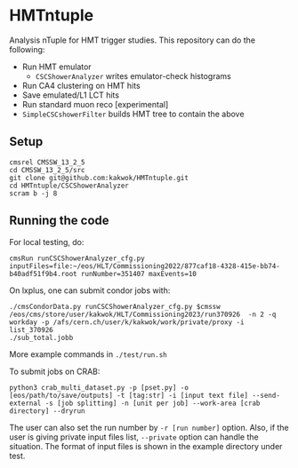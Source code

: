 # HMTntuple

Analysis nTuple for HMT trigger studies. This repository can do the following:

 - Run HMT emulator
   - `CSCShowerAnalyzer` writes emulator-check histograms
 - Run CA4 clustering on HMT hits
 - Save emulated/L1 LCT hits
 - Run standard muon reco [experimental]
 - `SimpleCSCshowerFilter` builds HMT tree to contain the above 

## Setup

```
cmsrel CMSSW_13_2_5
cd CMSSW_13_2_5/src
git clone git@github.com:kakwok/HMTntuple.git
cd HMTntuple/CSCShowerAnalyzer
scram b -j 8
```

## Running the code

For local testing, do:
```
cmsRun runCSCShowerAnalyzer_cfg.py inputFiles=file:~/eos/HLT/Commissioning2022/877caf18-4328-415e-bb74-b40adf51f9b4.root runNumber=351407 maxEvents=10
```

On lxplus, one can submit condor jobs with:
```
./cmsCondorData.py runCSCShowerAnalyzer_cfg.py $cmssw /eos/cms/store/user/kakwok/HLT/Commissioning2023/run370926  -n 2 -q workday -p /afs/cern.ch/user/k/kakwok/work/private/proxy -i list_370926
./sub_total.jobb
```
More example commands in `./test/run.sh`

To submit jobs on CRAB:
```
python3 crab_multi_dataset.py -p [pset.py] -o [eos/path/to/save/outputs] -t [tag:str] -i [input text file] --send-external -s [job splitting] -n [unit per job] --work-area [crab directory] --dryrun
```
The user can also set the run number by `-r [run number]` option. Also, if the user is giving private input files list, `--private` option can handle the situation. The format of input files is shown in the example directory under test.
